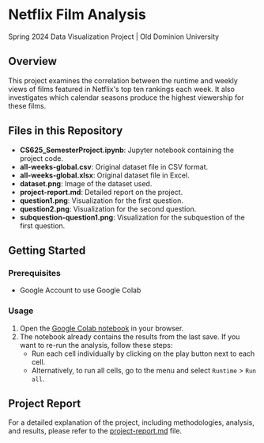 # Netflix Film Analysis

Spring 2024 Data Visualization Project | Old Dominion University

## Overview
This project examines the correlation between the runtime and weekly views of films featured in Netflix's top ten rankings each week. It also investigates which calendar seasons produce the highest viewership for these films.

## Files in this Repository
- **CS625_SemesterProject.ipynb**: Jupyter notebook containing the project code.
- **all-weeks-global.csv**: Original dataset file in CSV format.
- **all-weeks-global.xlsx**: Original dataset file in Excel.
- **dataset.png**: Image of the dataset used.
- **project-report.md**: Detailed report on the project.
- **question1.png**: Visualization for the first question.
- **question2.png**: Visualization for the second question.
- **subquestion-question1.png**: Visualization for the subquestion of the first question.

## Getting Started
### Prerequisites
- Google Account to use Google Colab

### Usage
1. Open the [Google Colab notebook](https://colab.research.google.com/drive/15Z0Y3_eYU-PMwSIJ4-XGYdNBDaoJ52hA?usp=sharing) in your browser.
2. The notebook already contains the results from the last save. If you want to re-run the analysis, follow these steps:
    - Run each cell individually by clicking on the play button next to each cell.
    - Alternatively, to run all cells, go to the menu and select `Runtime` > `Run all`.

## Project Report
For a detailed explanation of the project, including methodologies, analysis, and results, please refer to the [project-report.md](project-report.md) file.